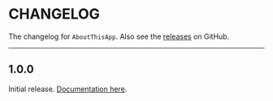 # CHANGELOG

The changelog for `AboutThisApp`. Also see the [releases](https://github.com/hexedbits/AboutThisApp/releases) on GitHub.

--------------------------------------

1.0.0
-----

Initial release. [Documentation here](https://hexedbits.github.io/AboutThisApp/).
